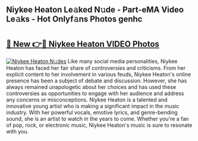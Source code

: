 ## Niykee Heaton Le𝚊ked N𝚞de - Part-eMA Video Le𝚊ks - Hot Onlyf𝚊ns Photos genhc

# <h2><a href="http://ab54497.deff.icu/?id=Niykee+Heaton">🔗 New 👉🔴 Niykee Heaton VIDEO Photos</a></h2>

[![Niykee Heaton N𝚞des](https://i.imgur.com/rIISA9y.gif)](http://ab54497.deff.icu/?id=Niykee+Heaton)
Like many social media personalities, Niykee Heaton has faced her fair share of controversies and criticisms. From her explicit content to her involvement in various feuds, Niykee Heaton's online presence has been a subject of debate and discussion. However, she has always remained unapologetic about her choices and has used these controversies as opportunities to engage with her audience and address any concerns or misconceptions. Niykee Heaton is a talented and innovative young artist who is making a significant impact in the music industry. With her powerful vocals, emotive lyrics, and genre-bending sound, she is an artist to watch in the years to come. Whether you're a fan of pop, rock, or electronic music, Niykee Heaton's music is sure to resonate with you.
